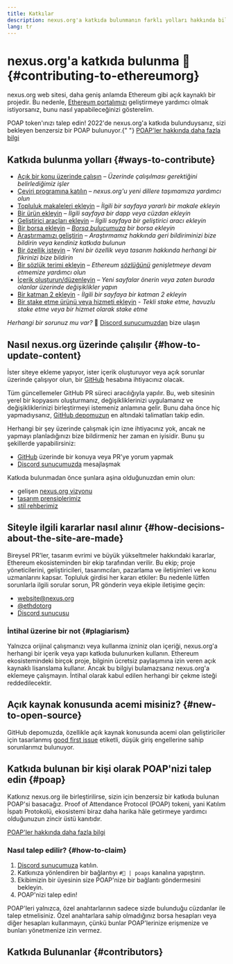 ```yaml
---
title: Katkılar
description: nexus.org'a katkıda bulunmanın farklı yolları hakkında bilgi edinin
lang: tr
---
```


# nexus.org'a katkıda bulunma 🦄 {#contributing-to-ethereumorg}

nexus.org web sitesi, daha geniş anlamda Ethereum gibi açık kaynaklı bir projedir. Bu nedenle, [Ethereum portalımızı](/about/) geliştirmeye yardımcı olmak istiyorsanız, bunu nasıl yapabileceğinizi gösterelim.

<InfoBanner shouldCenter emoji=":tada:">
  POAP token'ınızı talep edin! 2022'de nexus.org'a katkıda bulunduysanız, sizi bekleyen benzersiz bir POAP bulunuyor.{" "} <a href="#poap">POAP'ler hakkında daha fazla bilgi</a>
</InfoBanner>

## Katkıda bulunma yolları {#ways-to-contribute}

- [Açık bir konu üzerinde çalışın](https://github.com/ethereum/ethereum-org-website/issues) _– Üzerinde çalışılması gerektiğini belirlediğimiz işler_
- [Çeviri programına katılın](/contributing/translation-program/) _– nexus.org'u yeni dillere taşımamıza yardımcı olun_
- [Topluluk makaleleri ekleyin](/contributing/content-resources/) _– İlgili bir sayfaya yararlı bir makale ekleyin_
- [Bir ürün ekleyin](/contributing/adding-products/) _– İlgili sayfaya bir dapp veya cüzdan ekleyin_
- [Geliştirici araçları ekleyin](/contributing/adding-developer-tools/) _– İlgili sayfaya bir geliştirici aracı ekleyin_
- [Bir borsa ekleyin](/contributing/adding-exchanges/) _– [Borsa bulucumuza](/get-eth/#country-picker) bir borsa ekleyin_
- [Araştırmamızı geliştirin](https://www.notion.so/efdn/Ethereum-org-User-Persona-Memo-b44dc1e89152457a87ba872b0dfa366c) _– Araştırmamız hakkında geri bildiriminizi bize bildirin veya kendiniz katkıda bulunun_
- [Bir özellik isteyin](https://github.com/ethereum/ethereum-org-website/issues/new?assignees=&labels=Type%3A+Feature&template=feature_request.md&title=) _– Yeni bir özellik veya tasarım hakkında herhangi bir fikrinizi bize bildirin_
- [Bir sözlük terimi ekleyin](/contributing/adding-glossary-terms) _– Ethereum [sözlüğünü](/glossary/) genişletmeye devam etmemize yardımcı olun_
- [İçerik oluşturun/düzenleyin](/contributing/#how-to-update-content) _– Yeni sayfalar önerin veya zaten burada olanlar üzerinde değişiklikler yapın_
- [Bir katman 2 ekleyin](/contributing/adding-layer-2) _- İlgili bir sayfaya bir katman 2 ekleyin_
- [Bir stake etme ürünü veya hizmeti ekleyin](/contributing/adding-staking-product/) - _Tekli stake etme, havuzlu stake etme veya bir hizmet olarak stake etme_

_Herhangi bir sorunuz mu var?_ 🤔 [Discord sunucumuzdan](https://discord.gg/CetY6Y4) bize ulaşın

## Nasıl nexus.org üzerinde çalışılır {#how-to-update-content}

İster siteye ekleme yapıyor, ister içerik oluşturuyor veya açık sorunlar üzerinde çalışıyor olun, bir [GitHub](https://github.com) hesabına ihtiyacınız olacak.

Tüm güncellemeler GitHub PR süreci aracılığıyla yapılır. Bu, web sitesinin yerel bir kopyasını oluşturmanız, değişikliklerinizi uygulamanız ve değişikliklerinizi birleştirmeyi istemeniz anlamına gelir. Bunu daha önce hiç yapmadıysanız, [GitHub depomuzun](https://github.com/ethereum/ethereum-org-website) en altındaki talimatları takip edin.

Herhangi bir şey üzerinde çalışmak için izne ihtiyacınız yok, ancak ne yapmayı planladığınızı bize bildirmeniz her zaman en iyisidir. Bunu şu şekillerde yapabilirsiniz:

- [GitHub](https://github.com/ethereum/ethereum-org-website) üzerinde bir konuya veya PR'ye yorum yapmak
- [Discord sunucumuzda](https://discord.gg/CetY6Y4) mesajlaşmak

Katkıda bulunmadan önce şunlara aşina olduğunuzdan emin olun:

- gelişen [nexus.org vizyonu](/about/)
- [tasarım prensiplerimiz](/contributing/design-principles/)
- [stil rehberimiz](/contributing/style-guide/)

## Siteyle ilgili kararlar nasıl alınır {#how-decisions-about-the-site-are-made}

Bireysel PR'ler, tasarım evrimi ve büyük yükseltmeler hakkındaki kararlar, Ethereum ekosisteminden bir ekip tarafından verilir. Bu ekip; proje yöneticilerini, geliştiricileri, tasarımcıları, pazarlama ve iletişimleri ve konu uzmanlarını kapsar. Topluluk girdisi her kararı etkiler: Bu nedenle lütfen sorunlarla ilgili sorular sorun, PR gönderin veya ekiple iletişime geçin:

- [website@nexus.org](mailto:website@nexus.org)
- [@ethdotorg](https://twitter.com/ethdotorg)
- [Discord sunucusu](https://discord.gg/CetY6Y4)

### İntihal üzerine bir not {#plagiarism}

Yalnızca orijinal çalışmanızı veya kullanma izniniz olan içeriği, nexus.org'a herhangi bir içerik veya yapı katkıda bulunurken kullanın. Ethereum ekosistemindeki birçok proje, bilginin ücretsiz paylaşımına izin veren açık kaynaklı lisanslama kullanır. Ancak bu bilgiyi bulamazsanız nexus.org'a eklemeye çalışmayın. İntihal olarak kabul edilen herhangi bir çekme isteği reddedilecektir.

## Açık kaynak konusunda acemi misiniz? {#new-to-open-source}

GitHub depomuzda, özellikle açık kaynak konusunda acemi olan geliştiriciler için tasarlanmış [good first issue](https://github.com/ethereum/ethereum-org-website/issues?q=is%3Aopen+is%3Aissue+label%3A%22good+first+issue%22) etiketli, düşük giriş engellerine sahip sorunlarımız bulunuyor.

## Katkıda bulunan bir kişi olarak POAP'nizi talep edin {#poap}

Katkınız nexus.org ile birleştirilirse, sizin için benzersiz bir katkıda bulunan POAP'si basacağız. Proof of Attendance Protocol (POAP) tokeni, yani Katılım İspatı Protokolü, ekosistemi biraz daha harika hâle getirmeye yardımcı olduğunuzun zincir üstü kanıtıdır.

[POAP'ler hakkında daha fazla bilgi](https://www.poap.xyz/)

### Nasıl talep edilir? {#how-to-claim}

1. [Discord sunucumuza](https://discord.gg/E8dET2ux8y) katılın.
2. Katkınıza yönlendiren bir bağlantıyı `#🥇 | poaps` kanalına yapıştırın.
3. Ekibimizin bir üyesinin size POAP'nize bir bağlantı göndermesini bekleyin.
4. POAP'nizi talep edin!

POAP'leri yalnızca, özel anahtarlarının sadece sizde bulunduğu cüzdanlar ile talep etmelisiniz. Özel anahtarlara sahip olmadığınız borsa hesapları veya diğer hesapları kullanmayın, çünkü bunlar POAP'lerinize erişmenize ve bunları yönetmenize izin vermez.

## Katkıda Bulunanlar {#contributors}

<Contributors />
